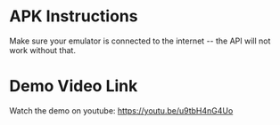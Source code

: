# APK Instructions
Make sure your emulator is connected to the internet -- the API will not work without that.

# Demo Video Link
Watch the demo on youtube:
https://youtu.be/u9tbH4nG4Uo
